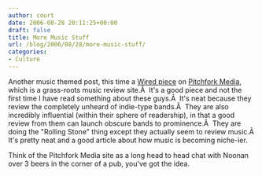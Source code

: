 ```yaml
---
author: court
date: 2006-08-28 20:11:25+00:00
draft: false
title: More Music Stuff
url: /blog/2006/08/28/more-music-stuff/
categories:
- Culture
---
```


Another music themed post, this time a [Wired piece](http://www.wired.com/wired/archive/14.09/pitchfork.html) on [Pitchfork Media](http://www.pitchforkmedia.com/), which is a grass-roots music review site.Â  It's a good piece and not the first time I have read something about these guys.Â  It's neat because they review the completely unheard of indie-type bands.Â  They are also incredibly influential (within their sphere of readership), in that a good review from them can launch obscure bands to prominence.Â  They are doing the "Rolling Stone" thing except they actually seem to review music.Â  It's pretty neat and a good article about how music is becoming niche-ier.

Think of the Pitchfork Media site as a long head to head chat with Noonan over 3 beers in the corner of a pub, you've got the idea.
